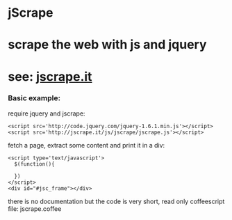 # jScrape
# scrape the web with js and jquery 

# see: [jscrape.it](http://jscrape.it)

### Basic example:

require jquery and jscrape:

    <script src='http://code.jquery.com/jquery-1.6.1.min.js'></script>
    <script src='http://jscrape.it/js/jscrape/jscrape.js'></script>


fetch a page, extract some content and print it in a div:
  
    <script type='text/javascript'>
      $(function(){
        
      })
    </script>
    <div id="#jsc_frame"></div>
    
    
    
    

there is no documentation but the code is very short, read only coffeescript file: jscrape.coffee